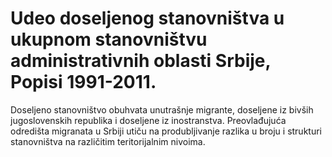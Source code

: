 # Udeo doseljenog stanovništva u ukupnom stanovništvu administrativnih oblasti Srbije, Popisi 1991-2011.
Doseljeno stanovništvo obuhvata unutrašnje migrante, doseljene iz bivših jugoslovenskih republika i doseljene iz inostranstva. Preovlađujuća odredišta migranata u Srbiji utiču na produbljivanje razlika u broju i strukturi stanovništva na različitim teritorijalnim nivoima.

